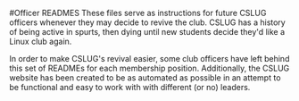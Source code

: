 #Officer READMES
These files serve as instructions for future CSLUG officers whenever they may
decide to revive the club. CSLUG has a history of being active in spurts, then
dying until new students decide they'd like a Linux club again.

In order to make CSLUG's revival easier, some club officers have left
behind this set of READMEs for each membership position. Additionally, the CSLUG
website has been created to be as automated as possible in an attempt to be
functional and easy to work with with different (or no) leaders.

